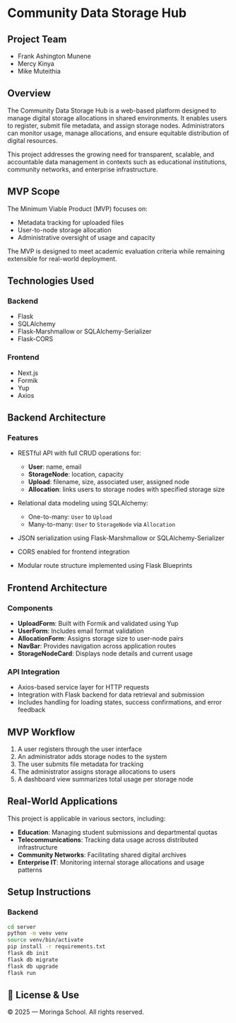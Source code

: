 # Community Data Storage Hub

## Project Team
- Frank Ashington Munene  
- Mercy Kinya  
- Mike Muteithia  

## Overview
The Community Data Storage Hub is a web-based platform designed to manage digital storage allocations in shared environments. It enables users to register, submit file metadata, and assign storage nodes. Administrators can monitor usage, manage allocations, and ensure equitable distribution of digital resources.

This project addresses the growing need for transparent, scalable, and accountable data management in contexts such as educational institutions, community networks, and enterprise infrastructure.

## MVP Scope
The Minimum Viable Product (MVP) focuses on:
- Metadata tracking for uploaded files
- User-to-node storage allocation
- Administrative oversight of usage and capacity

The MVP is designed to meet academic evaluation criteria while remaining extensible for real-world deployment.

## Technologies Used

### Backend
- Flask  
- SQLAlchemy  
- Flask-Marshmallow or SQLAlchemy-Serializer  
- Flask-CORS  

### Frontend
- Next.js  
- Formik  
- Yup  
- Axios  

## Backend Architecture

### Features
- RESTful API with full CRUD operations for:
  - **User**: name, email
  - **StorageNode**: location, capacity
  - **Upload**: filename, size, associated user, assigned node
  - **Allocation**: links users to storage nodes with specified storage size

- Relational data modeling using SQLAlchemy:
  - One-to-many: `User` to `Upload`
  - Many-to-many: `User` to `StorageNode` via `Allocation`

- JSON serialization using Flask-Marshmallow or SQLAlchemy-Serializer  
- CORS enabled for frontend integration  
- Modular route structure implemented using Flask Blueprints  

## Frontend Architecture

### Components
- **UploadForm**: Built with Formik and validated using Yup  
- **UserForm**: Includes email format validation  
- **AllocationForm**: Assigns storage size to user-node pairs  
- **NavBar**: Provides navigation across application routes  
- **StorageNodeCard**: Displays node details and current usage  

### API Integration
- Axios-based service layer for HTTP requests  
- Integration with Flask backend for data retrieval and submission  
- Includes handling for loading states, success confirmations, and error feedback  

## MVP Workflow

1. A user registers through the user interface  
2. An administrator adds storage nodes to the system  
3. The user submits file metadata for tracking  
4. The administrator assigns storage allocations to users  
5. A dashboard view summarizes total usage per storage node  

## Real-World Applications

This project is applicable in various sectors, including:

- **Education**: Managing student submissions and departmental quotas  
- **Telecommunications**: Tracking data usage across distributed infrastructure  
- **Community Networks**: Facilitating shared digital archives  
- **Enterprise IT**: Monitoring internal storage allocations and usage patterns  

## Setup Instructions

### Backend
```bash
cd server
python -m venv venv
source venv/bin/activate
pip install -r requirements.txt
flask db init
flask db migrate
flask db upgrade
flask run
```

## 📜 License & Use

&copy; 2025  — Moringa School.
All rights reserved.

